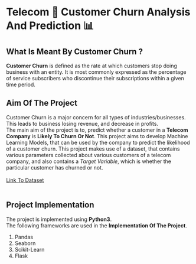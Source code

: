 # Telecom :iphone: Customer Churn Analysis And Prediction :bar_chart:
## What Is Meant By Customer Churn ?
**Customer Churn** is defined as the rate at which customers stop doing business with an entity. It is most commonly expressed as the percentage of service subscribers who discontinue their subscriptions within a given time period.
## Aim Of The Project
Customer Churn is a major concern for all types of industries/businesses. This leads to business losing revenue, and decrease in profits.<br>
The main aim of the project is to, predict whether a customer in a **Telecom Company** is **Likely To Churn Or Not**. This project aims to develop Machine Learning Models, that can be used by the company to predict the likelihood of a customer churn. This project makes use of a dataset, that contains various parameters collected about various customers of a telecom company, and also contains a *Target Variable*, which is whether the particular customer has churned or not.<br>
<br>[Link To Dataset](https://www.kaggle.com/blastchar/telco-customer-churn)<br><br>
## Project Implementation
The project is implemented using **Python3**.<br>
The following frameworks are used in the **Implementation Of The Project**.<br>
1. Pandas
2. Seaborn
3. Scikit-Learn</b></li>
4. Flask

